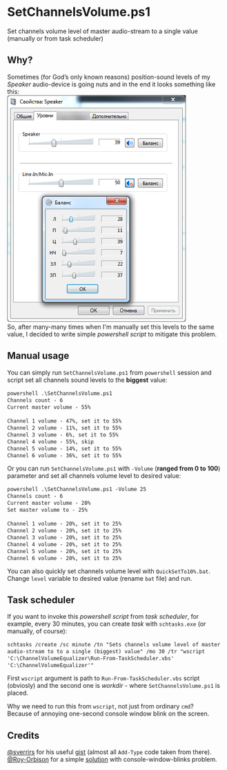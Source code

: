 # SetChannelsVolume.ps1
Set channels volume level of master audio-stream to a single value (manually or from task scheduler)
## Why?
Sometimes (for God’s only known reasons) position-sound levels of my *Speaker* audio-device is going nuts and in the end it looks something like this:  
![sound_levels_going_nuts](https://raw.githubusercontent.com/Forsari0/SetChannelsVolume/master/sound_levels_going_nuts.png)  
So, after many-many times when I'm manually set this levels to the same value, I decided to write simple *powershell script* to mitigate this problem.
## Manual usage
You can simply run `SetChannelsVolume.ps1` from `powershell` session and script set all channels sound levels to the **biggest** value:
```
powershell .\SetChannelsVolume.ps1
Channels count - 6
Current master volume - 55%

Channel 1 volume - 47%, set it to 55%
Channel 2 volume - 11%, set it to 55%
Channel 3 volume - 6%, set it to 55%
Channel 4 volume - 55%, skip
Channel 5 volume - 14%, set it to 55%
Channel 6 volume - 36%, set it to 55%
```

Or you can run `SetChannelsVolume.ps1` with `-Volume` (**ranged from 0 to 100**) parameter and set all channels volume level to desired value:
```
powershell .\SetChannelsVolume.ps1 -Volume 25
Channels count - 6
Current master volume - 20%
Set master volume to - 25%

Channel 1 volume - 20%, set it to 25%
Channel 2 volume - 20%, set it to 25%
Channel 3 volume - 20%, set it to 25%
Channel 4 volume - 20%, set it to 25%
Channel 5 volume - 20%, set it to 25%
Channel 6 volume - 20%, set it to 25%
```
You can also quickly set channels volume level with `QuickSetTo10%.bat`.  
Change `level` variable to desired value (rename `bat` file) and run.  
## Task scheduler
If you want to invoke this *powershell script* from *task scheduler*, for example, every 30 minutes, you can create *task* with `schtasks.exe` (or manually, of course):
```
schtasks /create /sc minute /tn "Sets channels volume level of master audio-stream to to a single (biggest) value" /mo 30 /tr "wscript 'C:\ChannelVolumeEqualizer\Run-From-TaskScheduler.vbs' 'C:\ChannelVolumeEqualizer'"
```
First `wscript` argument is path to `Run-From-TaskScheduler.vbs` script (obviosly) and the second one is *workdir* - where `SetChannelsVolume.ps1` is placed.

Why we need to run this from `wscript`, not just from ordinary `cmd`?  
Because of annoying one-second console window blink on the screen.  
## Credits
[@sverrirs](https://gist.github.com/sverrirs) for his useful [gist](https://gist.github.com/sverrirs/d099b34b7f72bb4fb386) (almost all `Add-Type` code taken from there).  
[@Roy-Orbison](https://github.com/Roy-Orbison) for a simple [solution](https://github.com/PowerShell/PowerShell/issues/3028#issuecomment-522375489) with console-window-blinks problem.
